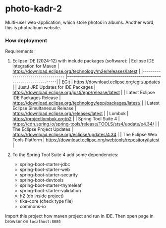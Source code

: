 # photo-kadr-2
Multi-user web-application, which store photos in albums. Another word, this is photoalbum website.

### How deployment
Requirements:
1. Eclipse IDE (2024-12) with include packages (software):
   | Eclipse IDE integration for Maven   | https://download.eclipse.org/technology/m2e/releases/latest  	   |
   |-----------------------------------  |---------------------------------------------------------------------|
   | EGit							     | https://download.eclipse.org/egit/updates						   |
   | JustJ JRE Updates for IDE Packages  | https://download.eclipse.org/justj/epp/release/latest			   |
   | Latest Eclipse IDE Packages Release | https://download.eclipse.org/technology/epp/packages/latest/ 	   |
   | Latest Eclipse Simultaneous Release | https://download.eclipse.org/releases/latest						   |
   | Lombok								 | https://projectlombok.org/p2										   |
   | Spring Tool Suite 4				 | https://cdn.spring.io/spring-tools/release/TOOLS/sts4/update/e4.34/ |
   | The Eclipse Project Updates		 | https://download.eclipse.org/eclipse/updates/4.34				   |
   | The Eclipse Web Tools Platform 	 | https://download.eclipse.org/webtools/repository/latest			   |
   
2. To the Spring Tool Suite 4 add some dependencies:
   - spring-boot-starter-jdbc
   - spring-boot-starter-web
   - spring-boot-starter-security
   - spring-boot-devtools
   - spring-boot-starter-thymeleaf
   - spring-boot-starter-validation
   - h2 (db inside project)
   - tika-core (check type file)
   - commons-io

Import this project how maven project and run in IDE. Then open page in browser on `localhost:8080` 
 
